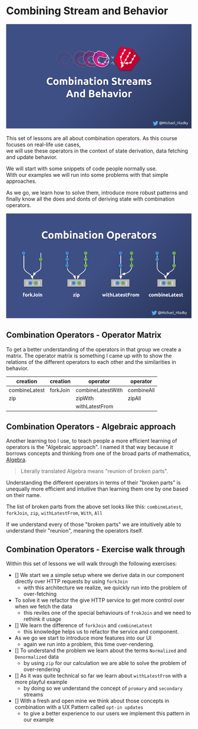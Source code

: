 # Combining Stream and Behavior

![Reactive Architecture and UX Patterns - Combining Stream and Behavior](./assets/images/Reactive-architecture-and-ux-patterns_angular_combining-streams-and-behavior_michael-hladky.png)

This set of lessons are all about combination operators. 
As this course focuses on real-life use cases,  
we will use these operators in the context of state derivation, data fetching and update behavior.

We will start with some snippets of code people normally use.  
With our examples we will run into some problems with that simple approaches. 

As we go, we learn how to solve them, 
introduce more robust patterns and finally know all the does and donts of deriving state with combination operators. 

![Reactive Architecture and UX Patterns - Combination Operators](./assets/images/Reactive-architecture-and-ux-patterns_angular_combination-operators-dark_michael-hladky.png)

## Combination Operators - Operator Matrix

To get a better understanding of the operators in that group we create a matrix.
The operator matrix is something I came up with to show the relations of the different 
operators to each other and the similarities in behavior. 

| creation       | creation       |  operator         | operator    |
|----------------|----------------|-------------------|-------------|
| combineLatest  | forkJoin       | combineLatestWith | combineAll  |
| zip            |                | zipWith           | zipAll      |
|                |                | withLatestFrom    |             |

## Combination Operators - Algebraic approach

Another learning too I use, to teach people a more efficient learning of operators is the "Algebraic approach".
I named it that way because it borrows concepts and thinking from one of the broad parts of mathematics, [Algebra](https://en.wikipedia.org/wiki/Algebra).

> Literally translated Algebra means "reunion of broken parts".

Understanding the different operators in terms of their "broken parts" is unequally more efficient and intuitive than learning them one by one based on their name.

The list of broken parts from the above set looks like this:
`combineLatest`, `forkJoin`, `zip`, `withLatestFrom`, `With`, `All` 

If we understand every of those "broken parts" we are intuitively able to understand their "reunion", meaning the operators itself.

## Combination Operators - Exercise walk through

Within this set of lessons we will walk through the following exercises:

- [] We start we a simple setup where we derive data in our component directly over HTTP requests by using `forkJoin`
  - with this architecture we realize, we quickly run into the problem of over-fetching
- To solve it we refactor the give HTTP service to get more control over when we fetch the data
  - this reviles one of the special behaviours of `frokJoin` and we need to rethink it usage
- [] We learn the difference of `forkJoin` and `combineLatest` 
  - this knowledge helps us to refactor the service and component.
- As we go we start to introduce more features into our UI
   - again we run into a problem, this time over-rendering.
- [] To understand the problem we learn about the terms `Normalized` and `Denormalized` data 
  -  by using `zip` for our calculation we are able to solve the problem of over-rendering
- [] As it was quite technical so far we learn about `withLatestFrom` with a more playful example 
  - by doing so we understand the concept of `promary` and `secondary` streams
- [] With a fresh and open mine we think about those concepts in combination with a UX Pattern called `opt-in updates`
  - to give a better experience to our users we implement this pattern in our example

